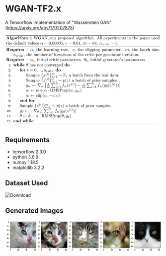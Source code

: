 # WGAN-TF2.x
A Tensorflow implementation of "Wasserstein GAN" (https://arxiv.org/abs/1701.07875)

![](https://raw.githubusercontent.com/TanyaChutani/WGAN-TF2/master/wgan.png)

## Requirements
- tensorflow 2.3.0
- python 3.6.9
- numpy 1.18.5
- matplotlib 3.2.2

## Dataset Used
![Download](https://www.kaggle.com/spandan2/cats-faces-64x64-for-generative-models)

## Generated Images
![](https://raw.githubusercontent.com/TanyaChutani/WGAN-TF2/master/results/download.png)

